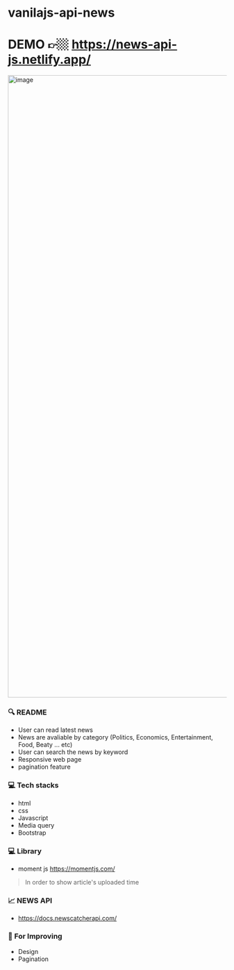 # vanilajs-api-news
# DEMO 👉🏼 https://news-api-js.netlify.app/
<img width="1434" alt="image" src="https://user-images.githubusercontent.com/71766604/158647217-e55ed241-ab94-4d3f-b37c-62e3f1dc2510.png">


### 🔍 README 

- User can read  latest news
- News are avaliable by category (Politics, Economics, Entertainment, Food, Beaty ... etc)
- User can search the news by keyword
- Responsive web page
- pagination feature 

### 💻 Tech stacks

- html
- css
- Javascript
- Media query
- Bootstrap

### 💻 Library
- moment js https://momentjs.com/
 > In order to show article's uploaded time

### 📈 NEWS API 
- </newscatcher> https://docs.newscatcherapi.com/

### 💪 For Improving 

- Design
- Pagination 
